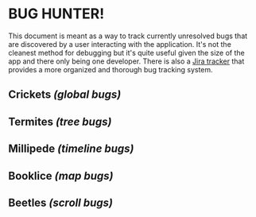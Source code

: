 # BUG HUNTER!

This document is meant as a way to track currently unresolved bugs that are discovered by a user interacting with the application. It's not the cleanest method for debugging but it's quite useful given the size of the app and there only being one developer. There is also a [Jira tracker](https://petergish.atlassian.net/jira/software/projects/FC/boards/1) that provides a more organized and thorough bug tracking system. 

## Crickets *(global bugs)*

## Termites *(tree bugs)*

## Millipede *(timeline bugs)*

## Booklice *(map bugs)*

## Beetles *(scroll bugs)*

